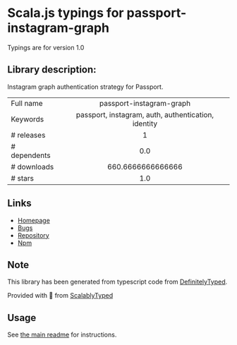 
# Scala.js typings for passport-instagram-graph

Typings are for version 1.0

## Library description:
Instagram graph authentication strategy for Passport.

|                    |                 |
| ------------------ | :-------------: |
| Full name          | passport-instagram-graph |
| Keywords           | passport, instagram, auth, authentication, identity |
| # releases         | 1 |
| # dependents       | 0.0 |
| # downloads        | 660.6666666666666 |
| # stars            | 1.0 |

## Links
- [Homepage](https://github.com/huynhsang/passport-instagram-graph#readme)
- [Bugs](https://github.com/huynhsang/passport-instagram-graph/issues)
- [Repository](https://github.com/huynhsang/passport-instagram-graph)
- [Npm](https://www.npmjs.com/package/passport-instagram-graph)
    


## Note
This library has been generated from typescript code from [DefinitelyTyped](https://definitelytyped.org).

Provided with :purple_heart: from [ScalablyTyped](https://github.com/oyvindberg/ScalablyTyped)

## Usage
See [the main readme](../../readme.md) for instructions.


